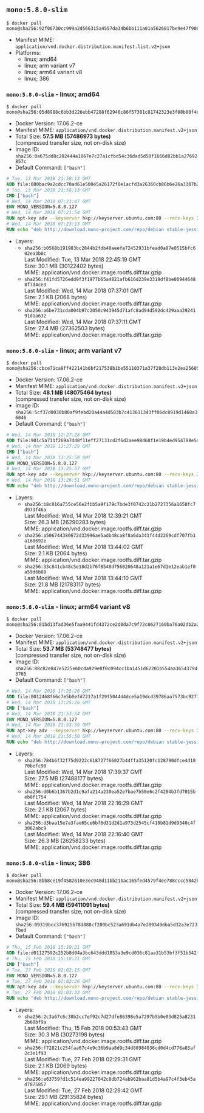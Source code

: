 ## `mono:5.8.0-slim`

```console
$ docker pull mono@sha256:92f06730cc999a2d566315a4557da34b6bb111a01a5626017be9e47f906bcd77
```

-	Manifest MIME: `application/vnd.docker.distribution.manifest.list.v2+json`
-	Platforms:
	-	linux; amd64
	-	linux; arm variant v7
	-	linux; arm64 variant v8
	-	linux; 386

### `mono:5.8.0-slim` - linux; amd64

```console
$ docker pull mono@sha256:05d8988c6bb3d226ebb47288f62940c86f57381c81742323e3f08b80f4e8f970
```

-	Docker Version: 17.06.2-ce
-	Manifest MIME: `application/vnd.docker.distribution.manifest.v2+json`
-	Total Size: **57.5 MB (57486973 bytes)**  
	(compressed transfer size, not on-disk size)
-	Image ID: `sha256:0a675dd8c202444a1867e7c27a1cfbd54c36dad5d58f1666d82bb1a27692857c`
-	Default Command: `["bash"]`

```dockerfile
# Tue, 13 Mar 2018 21:58:13 GMT
ADD file:080bac9a2cdcc70ad61e50045a26172f0e1acfd3a26360cb86b6e26a3307b2e1 in / 
# Tue, 13 Mar 2018 21:58:13 GMT
CMD ["bash"]
# Wed, 14 Mar 2018 07:21:47 GMT
ENV MONO_VERSION=5.8.0.127
# Wed, 14 Mar 2018 07:21:54 GMT
RUN apt-key adv --keyserver hkp://keyserver.ubuntu.com:80 --recv-keys 3FA7E0328081BFF6A14DA29AA6A19B38D3D831EF
# Wed, 14 Mar 2018 07:23:13 GMT
RUN echo "deb http://download.mono-project.com/repo/debian stable-jessie/snapshots/$MONO_VERSION main" > /etc/apt/sources.list.d/mono-official-stable.list   && apt-get update   && apt-get install -y mono-runtime   && rm -rf /var/lib/apt/lists/* /tmp/*
```

-	Layers:
	-	`sha256:b0568b191983bc2844b2fdb48aeefa72452931bfead0a87e0515bfc602ea3b0c`  
		Last Modified: Tue, 13 Mar 2018 22:45:19 GMT  
		Size: 30.1 MB (30122402 bytes)  
		MIME: application/vnd.docker.image.rootfs.diff.tar.gzip
	-	`sha256:f41fd5726edd9f3f1977b65a4821afb616d239e3319df8be009446488f7d4ce3`  
		Last Modified: Wed, 14 Mar 2018 07:37:01 GMT  
		Size: 2.1 KB (2068 bytes)  
		MIME: application/vnd.docker.image.rootfs.diff.tar.gzip
	-	`sha256:a6be731cda004b97c2050c943945d71afc8ad94d592dc429aaa3924191d1a632`  
		Last Modified: Wed, 14 Mar 2018 07:37:11 GMT  
		Size: 27.4 MB (27362503 bytes)  
		MIME: application/vnd.docker.image.rootfs.diff.tar.gzip

### `mono:5.8.0-slim` - linux; arm variant v7

```console
$ docker pull mono@sha256:cbce71ca8ff422141b6bf217538b1be55110371a37f28db113e2ea25605d0e10
```

-	Docker Version: 17.06.2-ce
-	Manifest MIME: `application/vnd.docker.distribution.manifest.v2+json`
-	Total Size: **48.1 MB (48075464 bytes)**  
	(compressed transfer size, not on-disk size)
-	Image ID: `sha256:5cf37d0030b80af9febd20a44a4d503b7c413611343ff06dc8919d1468a36046`
-	Default Command: `["bash"]`

```dockerfile
# Wed, 14 Mar 2018 12:27:28 GMT
ADD file:901c5a711f269a7dd8f11eff27131cd2f6d2aee98d68f1e19b4ed954798e5d3f in / 
# Wed, 14 Mar 2018 12:27:29 GMT
CMD ["bash"]
# Wed, 14 Mar 2018 13:25:50 GMT
ENV MONO_VERSION=5.8.0.127
# Wed, 14 Mar 2018 13:25:57 GMT
RUN apt-key adv --keyserver hkp://keyserver.ubuntu.com:80 --recv-keys 3FA7E0328081BFF6A14DA29AA6A19B38D3D831EF
# Wed, 14 Mar 2018 13:26:51 GMT
RUN echo "deb http://download.mono-project.com/repo/debian stable-jessie/snapshots/$MONO_VERSION main" > /etc/apt/sources.list.d/mono-official-stable.list   && apt-get update   && apt-get install -y mono-runtime   && rm -rf /var/lib/apt/lists/* /tmp/*
```

-	Layers:
	-	`sha256:b8c016a755ce56e2fbb5a9f179c7bde3f0742c21b2727356a1658fc7d973f46a`  
		Last Modified: Wed, 14 Mar 2018 12:39:21 GMT  
		Size: 26.3 MB (26290283 bytes)  
		MIME: application/vnd.docker.image.rootfs.diff.tar.gzip
	-	`sha256:a506744380672d33996ae5adb48ca8f8a6da341f44d2269cdf707fb1a168692e`  
		Last Modified: Wed, 14 Mar 2018 13:44:02 GMT  
		Size: 2.1 KB (2064 bytes)  
		MIME: application/vnd.docker.image.rootfs.diff.tar.gzip
	-	`sha256:33c841cb48c5e18d2b76f8548d756020648a121a1e67d1e12eab1ef0a59d6b80`  
		Last Modified: Wed, 14 Mar 2018 13:44:10 GMT  
		Size: 21.8 MB (21783117 bytes)  
		MIME: application/vnd.docker.image.rootfs.diff.tar.gzip

### `mono:5.8.0-slim` - linux; arm64 variant v8

```console
$ docker pull mono@sha256:81bd13fad36e5faa9441fd4372ce2d0da7c9f72c0627160ba76a02db2a2e64f3
```

-	Docker Version: 17.06.2-ce
-	Manifest MIME: `application/vnd.docker.distribution.manifest.v2+json`
-	Total Size: **53.7 MB (53748477 bytes)**  
	(compressed transfer size, not on-disk size)
-	Image ID: `sha256:88c82e847e5225e60cda929e8f0c094cc1ba1451d62201b554aa365437943765`
-	Default Command: `["bash"]`

```dockerfile
# Wed, 14 Mar 2018 17:25:26 GMT
ADD file:0012468f66c7e5b0efd7217a1f29f5044d4dce5a19dcd39786aa7573bc927763 in / 
# Wed, 14 Mar 2018 17:25:26 GMT
CMD ["bash"]
# Wed, 14 Mar 2018 21:53:54 GMT
ENV MONO_VERSION=5.8.0.127
# Wed, 14 Mar 2018 21:53:59 GMT
RUN apt-key adv --keyserver hkp://keyserver.ubuntu.com:80 --recv-keys 3FA7E0328081BFF6A14DA29AA6A19B38D3D831EF
# Wed, 14 Mar 2018 21:55:50 GMT
RUN echo "deb http://download.mono-project.com/repo/debian stable-jessie/snapshots/$MONO_VERSION main" > /etc/apt/sources.list.d/mono-official-stable.list   && apt-get update   && apt-get install -y mono-runtime   && rm -rf /var/lib/apt/lists/* /tmp/*
```

-	Layers:
	-	`sha256:784b6f32f75d9222c618727f66027b44ffa35120fc128790dfce4d1070befc90`  
		Last Modified: Wed, 14 Mar 2018 17:39:37 GMT  
		Size: 27.5 MB (27488177 bytes)  
		MIME: application/vnd.docker.image.rootfs.diff.tar.gzip
	-	`sha256:d0b6b1367b2d1c9afa214a230ea52e7bae7b50e6c2f4284b3fd7015beb8f1754`  
		Last Modified: Wed, 14 Mar 2018 22:16:29 GMT  
		Size: 2.1 KB (2067 bytes)  
		MIME: application/vnd.docker.image.rootfs.diff.tar.gzip
	-	`sha256:d3baa15e7a3fae65ce6bf6d31d2d1a973d2545cf410b81d9d9340c4f3062abc9`  
		Last Modified: Wed, 14 Mar 2018 22:16:40 GMT  
		Size: 26.3 MB (26258233 bytes)  
		MIME: application/vnd.docker.image.rootfs.diff.tar.gzip

### `mono:5.8.0-slim` - linux; 386

```console
$ docker pull mono@sha256:8bb8ce19f4582610e3ec948d11bb21bac165fed4579f4ee788cccc58426c6860
```

-	Docker Version: 17.06.2-ce
-	Manifest MIME: `application/vnd.docker.distribution.manifest.v2+json`
-	Total Size: **59.4 MB (59411091 bytes)**  
	(compressed transfer size, not on-disk size)
-	Image ID: `sha256:09319bcc376925b78d888cf200bc523a691db4a7e289349dba5d32a3e723fbed`
-	Default Command: `["bash"]`

```dockerfile
# Thu, 15 Feb 2018 15:10:21 GMT
ADD file:d01127592c252b8d04a3bc643ddd1053a3e9cd036c81aa31b53bf3f51b542f6a in / 
# Thu, 15 Feb 2018 15:10:21 GMT
CMD ["bash"]
# Tue, 27 Feb 2018 02:02:15 GMT
ENV MONO_VERSION=5.8.0.127
# Tue, 27 Feb 2018 02:02:26 GMT
RUN apt-key adv --keyserver hkp://keyserver.ubuntu.com:80 --recv-keys 3FA7E0328081BFF6A14DA29AA6A19B38D3D831EF
# Tue, 27 Feb 2018 02:03:33 GMT
RUN echo "deb http://download.mono-project.com/repo/debian stable-jessie/snapshots/$MONO_VERSION main" > /etc/apt/sources.list.d/mono-official-stable.list   && apt-get update   && apt-get install -y mono-runtime   && rm -rf /var/lib/apt/lists/* /tmp/*
```

-	Layers:
	-	`sha256:2c3a67c6c38b2cc7ef92c7d27dfe86398e5a7297b5b0e03d825a82312b60bf9a`  
		Last Modified: Thu, 15 Feb 2018 00:53:43 GMT  
		Size: 30.3 MB (30273198 bytes)  
		MIME: application/vnd.docker.image.rootfs.diff.tar.gzip
	-	`sha256:f72821c254faa67c4e9c36b9aa8d9c34d88984036cd0d4cd776a83af2c3e1f93`  
		Last Modified: Tue, 27 Feb 2018 02:29:31 GMT  
		Size: 2.1 KB (2069 bytes)  
		MIME: application/vnd.docker.image.rootfs.diff.tar.gzip
	-	`sha256:e63759fd1c514ea99227042c8db724ab962baa81d5b4a97c4f3eb45ad7875857`  
		Last Modified: Tue, 27 Feb 2018 02:29:42 GMT  
		Size: 29.1 MB (29135824 bytes)  
		MIME: application/vnd.docker.image.rootfs.diff.tar.gzip
